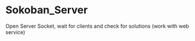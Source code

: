 # Sokoban_Server
Open Server Socket, wait for clients and check for solutions (work with web service)
